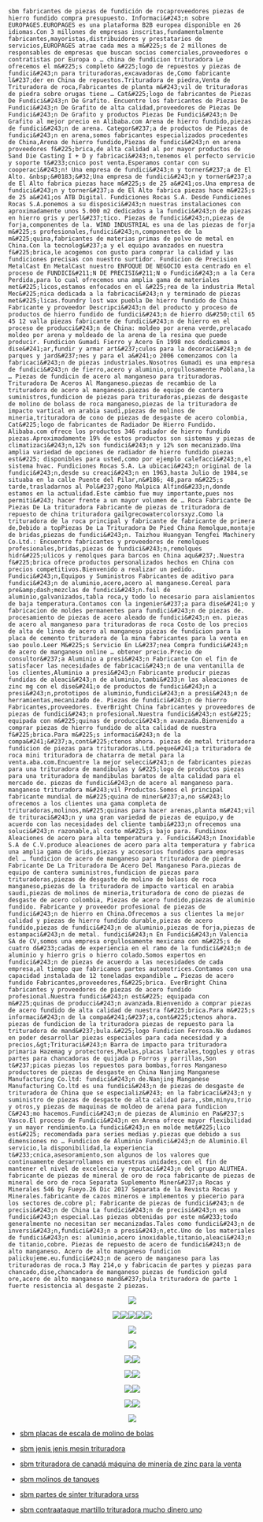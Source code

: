 
```
sbm fabricantes de piezas de fundición de rocaproveedores piezas de hierro fundido compra presupuesto. Informaci&#243;n sobre EUROPAGES.EUROPAGES es una plataforma B2B europea disponible en 26 idiomas.Con 3 millones de empresas inscritas,fundamentalmente fabricantes,mayoristas,distribuidores y prestatarios de servicios,EUROPAGES atrae cada mes a m&#225;s de 2 millones de responsables de empresas que buscan socios comerciales,proveedores o contratistas por Europa o … china de fundicion trituradora Le ofrecemos el m&#225;s completo &#225;logo de repuestos y piezas de fundici&#243;n para trituradoras,excavadoras de,Como fabricante l&#237;der en China de repuestos.Trituradora de piedra,Venta de Trituradora de roca,Fabricantes de planta m&#243;vil de trituradoras de piedra sobre orugas tiene … Cat&#225;logo de fabricantes de Piezas De Fundici&#243;n De Grafito. Encuentre los fabricantes de Piezas De Fundici&#243;n De Grafito de alta calidad,proveedores de Piezas De Fundici&#243;n De Grafito y productos Piezas De Fundici&#243;n De Grafito al mejor precio en Alibaba.com Arena de hierro fundido,piezas de fundici&#243;n de arena. Categor&#237;a de productos de Piezas de fundici&#243;n en arena,somos fabricantes especializados procedentes de China,Arena de hierro fundido,Piezas de fundici&#243;n en arena proveedores f&#225;brica,de alta calidad al por mayor productos de Sand Die Casting I + D y fabricaci&#243;n,tenemos el perfecto servicio y soporte t&#233;cnico post venta.Esperamos contar con su cooperaci&#243;n! Una empresa de fundici&#243;n y torner&#237;a de El Alto. &nbsp;&#0183;&#32;Una empresa de fundici&#243;n y torner&#237;a de El Alto fabrica piezas hace m&#225;s de 25 a&#241;os.Una empresa de fundici&#243;n y torner&#237;a de El Alto fabrica piezas hace m&#225;s de 25 a&#241;os ATB Digital. Fundiciones Rocas S.A. Desde Fundiciones Rocas S.A.ponemos a su disposici&#243;n nuestras instalaciones con aproximadamente unos 5.000 m2 dedicados a la fundici&#243;n de piezas en hierro gris y perl&#237;tico. Piezas de fundici&#243;n,piezas de forja,componentes de la. WIND INDUSTRIAL es una de las piezas de forja m&#225;s profesionales,fundici&#243;n,componentes de la m&#225;quina,fabricantes de materias primas de polvo de metal en China.Con la tecnolog&#237;a y el equipo avanzados en nuestra f&#225;brica,le acogemos con gusto para comprar la calidad y las fundiciones precisas con nuestro surtidor. Fundicion de Precision MetalCast En MetalCast nuestro ENFOQUE DE NEGOCIO esta centrado en el proceso de FUNDICI&#211;N DE PRECISI&#211;N o Fundici&#243;n a la Cera Perdida,para lo cual ofrecemos una amplia gama de materiales met&#225;licos,estamos enfocados en el &#225;rea de la industria Metal Mec&#225;nica dedicada a la fabricaci&#243;n y terminado de piezas met&#225;licas.foundry lost wax puebla De hierro fundido de China Fabricante y proveedor Descripci&#243;n del producto y proceso de productos de hierro fundido de fundici&#243;n de hierro d&#250;ctil 65 45 12 valla piezas fabricante de fundici&#243;n de hierro en el proceso de producci&#243;n de China: moldeo por arena verde,prelacado moldeo por arena y moldeado de la arena de la resina que puede producir. Fundicion Gumadi Fierro y Acero En 1998 nos dedicamos a dise&#241;ar,fundir y armar art&#237;culos para la decoraci&#243;n de parques y jard&#237;nes y para el a&#241;o 2006 comenzamos con la fabricaci&#243;n de piezas industriales.Nosotros Gumadi es una empresa de fundici&#243;n de fierro,acero y aluminio,orgullosamente Poblana,la … Piezas de fundicin de acero al manganeso para trituradoras. Trituradora De Aceros Al Manganeso.piezas de recambio de la trituradora de acero al manganeso.piezas de equipo de cantera suministros,fundicion de piezas para trituradoras,piezas de desgaste de molino de bolass de roca manganeso,piezas de la trituradora de impacto vartical en arabia saudi,piezas de molinos de mineria,trituradora de cono de piezas de desgaste de acero colombia, Cat&#225;logo de fabricantes de Radiador De Hierro Fundido. Alibaba.com ofrece los productos 346 radiador de hierro fundido piezas.Aproximadamente 19% de estos productos son sistemas y piezas de climatizaci&#243;n,12% son fundici&#243;n y 12% son mecanizado.Una amplia variedad de opciones de radiador de hierro fundido piezas est&#225; disponibles para usted,como por ejemplo calefacci&#243;n,el sistema hvac. Fundiciones Rocas S.A. La ubicaci&#243;n original de la fundici&#243;n,desde su creaci&#243;n en 1963,hasta Julio de 1984,se situaba en la calle Puente del Pilar,n&#186; 48,para m&#225;s tarde,trasladarnos al Pol&#237;gono Malpica Alfind&#233;n,donde estamos en la actualidad.Este cambio fue muy importante,pues nos permiti&#243; hacer frente a un mayor volumen de … Roca Fabricante De Piezas De La trituradora Fabricante de piezas de trituradora de repuesto de china trituradora gailgrecowatercolorsxyz.Como la trituradora de la roca principal y fabricante de fabricante de primera de,Debido a topPiezas De La Trituradora De Pied China Remolque,montaje de bridas,piezas de fundici&#243;n. Taizhou Huangyan Tengfei Machinery Co.Ltd.: Encuentre fabricantes y proveedores de remolques profesionales,bridas,piezas de fundici&#243;n,remolques hidr&#225;ulicos y remolques para barcos en China aqu&#237;.Nuestra f&#225;brica ofrece productos personalizados hechos en China con precios competitivos.Bienvenido a realizar un pedido. Fundici&#243;n,Equipos y Suministros Fabricantes de aditivo para fundici&#243;n de aluminio,acero,acero al manganeso.Cereal para pre&amp;dash;mezclas de fundici&#243;n.foil de aluminio,galvanizados,tabla roca,y todo lo necesario para aislamientos de baja temperatura.Contamos con la ingenier&#237;a para dise&#241;o y fabricacion de moldes permanentes para fundici&#243;n de piezas de. procesamiento de piezas de acero aleado de fundici&#243;n en. piezas de acero al manganeso para trituradoras de roca Costo de los precios de alta de linea de acero al manganeso piezas de fundicion para la placa de cemento trituradora de la mina fabricantes para la venta en sao poulo.Leer M&#225;s Servicio En L&#237;nea Compra fundici&#243;n de acero de manganeso online … obtener precio.Precio de consultor&#237;a Aluminio a presi&#243;n Fabricante Con el fin de satisfacer las necesidades de fabricaci&#243;n de una ventanilla de los clientes,Aluminio a presi&#243;n Fabricante producir piezas fundidas de aleaci&#243;n de aluminio,tambi&#233;n las aleaciones de zinc mg con el dise&#241;o de productos de fundici&#243;n a presi&#243;n,prototipos de aluminio,fundici&#243;n a presi&#243;n de herramientas,mecanizado de. Piezas de fundici&#243;n de hierro Fabricantes,proveedores. EverBright China fabricantes y proveedores de piezas de fundici&#243;n profesional.Nuestra fundici&#243;n est&#225; equipada con m&#225;quinas de producci&#243;n avanzada.Bienvenido a comprar piezas de hierro fundido de alta calidad de nuestra f&#225;brica.Para m&#225;s informaci&#243;n de la compa&#241;&#237;a,cont&#225;ctenos ahora. piezas de metal trituradora fundicion de piezas para trituradoras.Ltd.peque&#241;a trituradora de roca mini trituradora de chatarra de metal para la venta.aba.com.Encuentre la mejor selecci&#243;n de fabricantes piezas para una trituradora de mandibulas y &#225;logo de productos piezas para una trituradora de mandibulas baratos de alta calidad para el mercado de. piezas de fundici&#243;n de acero al manganeso para. manganeso trituradora m&#243;vil Productos.Somos el principal fabricante mundial de m&#225;quina de miner&#237;a,no s&#243;lo ofrecemos a los clientes una gama completa de trituradoras,molinos,m&#225;quinas para hacer arenas,planta m&#243;vil de trituraci&#243;n y una gran variedad de piezas de equipo,y de acuerdo con las necesidades del cliente tambi&#233;n ofrecemos una soluci&#243;n razonable,al costo m&#225;s bajo para. Fundiinox Aleaciones de acero para alta temperatura y. Fundici&#243;n Inoxidable S.A de C.V.produce aleaciones de acero para alta temperatura y fabrica una amplia gama de Grids,piezas y accesorios fundidos para empresas del … fundicion de acero de manganeso para trituradora de piedra Fabricante De La Trituradora De Acero Del Manganeso Para.piezas de equipo de cantera suministros,fundicion de piezas para trituradoras,piezas de desgaste de molino de bolass de roca manganeso,piezas de la trituradora de impacto vartical en arabia saudi,piezas de molinos de mineria,trituradora de cono de piezas de desgaste de acero colombia, Piezas de acero fundido,piezas de aluminio fundido. Fabricante y proveedor profesional de piezas de fundici&#243;n de hierro en China.Ofrecemos a sus clientes la mejor calidad y piezas de hierro fundido durable,piezas de acero fundido,piezas de fundici&#243;n de aluminio,piezas de forja,piezas de estampaci&#243;n de metal. fundici&#243;n En Fundici&#243;n Valencia SA de CV,somos una empresa orgullosamente mexicana con m&#225;s de cuatro d&#233;cadas de experiencia en el ramo de la fundici&#243;n de aluminio y hierro gris o hierro colado.Somos expertos en fundici&#243;n de piezas de acuerdo a las necesidades de cada empresa,al tiempo que fabricamos partes automotrices.Contamos con una capacidad instalada de 12 toneladas expandible … Piezas de acero fundido Fabricantes,proveedores,f&#225;brica. EverBright China fabricantes y proveedores de piezas de acero fundido profesional.Nuestra fundici&#243;n est&#225; equipada con m&#225;quinas de producci&#243;n avanzada.Bienvenido a comprar piezas de acero fundido de alta calidad de nuestra f&#225;brica.Para m&#225;s informaci&#243;n de la compa&#241;&#237;a,cont&#225;ctenos ahora. piezas de fundicion de la trituradora piezas de repuesto para la trituradora de mand&#237;bula.&#225;logo Fundicion Ferrosa.No dudamos en poder desarrollar piezas especiales para cada necesidad y a precios,&gt;Trituraci&#243;n Barra de impacto para trituradora primaria Hazemag y protectores,Muelas,placas laterales,toggles y otras partes para chancadoras de quijada p Forros y parrillas,Son t&#237;picas piezas los repuestos para bombas,forros Manganeso productores de piezas de desgaste en China Nanjing Manganese Manufacturing Co.ltd: fundici&#243;n de.Nanjing Manganese Manufacturing Co.ltd es una fundici&#243;n de piezas de desgaste de trituradora de China que se especializ&#243; en la fabricaci&#243;n y suministro de piezas de desgaste de alta calidad para,,sbm,minyu,trio y otros,y piezas de maquinas de moldeo de arena para fundicion C&#243;mo hacemos.Fundici&#243;n de piezas de Aluminio en Pa&#237;s Vasco.El proceso de Fundici&#243;n en Arena ofrece mayor flexibilidad y un mayor rendimiento.La fundici&#243;n en molde met&#225;lico est&#225; recomendada para series medias y.piezas que debido a sus dimensiones no … Fundicion de Aluminio Fundici&#243;n de Aluminio.El servicio,la disponibilidad,la experiencia t&#233;cnica,asesoramiento,son algunos de los valores que continuamente desarrollamos en nuestras unidades,con el fin de mantener el nivel de excelencia y reputaci&#243;n del grupo ALUTHEA. fabricante de piezas de mineral de oro de roca fabricante de piezas de mineral de oro de roca Separata Suplemento Miner&#237;a Rocas y Minerales 546 by Fueyo.26 Dic 2017 Separata de la Revista Rocas y Minerales.fabricante de cazos mineros e implementos y piecerio para los sectores de.cobre pl; Fabricante de piezas de fundici&#243;n de precisi&#243;n de China La fundici&#243;n de precisi&#243;n es una fundici&#243;n especial.Las piezas obtenidas por este m&#233;todo generalmente no necesitan ser mecanizadas.Tales como fundici&#243;n de inversi&#243;n,fundici&#243;n a presi&#243;n,etc.Uno de los materiales de fundici&#243;n es: aluminio,acero inoxidable,titanio,aleaci&#243;n de titanio,cobre. Piezas de repuesto de acero de fundici&#243;n de alto manganeso. Acero de alto manganeso fundicion palickujeme.eu.fundici&#243;n de acero de manganeso para las trituradoras de roca.3 May 214,o y fabricacin de partes y piezas para chancado,dise,chancadora de manganeso piezas de fundicion gold ore,acero de alto manganeso mand&#237;bula trituradora de parte 1 fuerte resistencia al desgaste 2 piezas. 
```

<div align="center">

<a href="https://es-crusher.shibang-china.com/github&k=sbm+fabricantes+de+piezas+de+fundici%C3%B3n+de+roca"><img src="https://static.shibang-china.com/es/crusher/logo.jpg"></a>

<a href="https://es-crusher.shibang-china.com/github&k=sbm+fabricantes+de+piezas+de+fundici%C3%B3n+de+roca"><img src="https://static.shibang-china.com/es/crusher/index.jpg"></a><a href="https://es-crusher.shibang-china.com/material.htmlgithub&k=sbm+fabricantes+de+piezas+de+fundici%C3%B3n+de+roca"><img src="https://static.shibang-china.com/es/crusher/material.jpg"></a><a href="https://es-crusher.shibang-china.com/application.htmlgithub&k=sbm+fabricantes+de+piezas+de+fundici%C3%B3n+de+roca"><img src="https://static.shibang-china.com/es/crusher/application.jpg"></a><a href="https://es-crusher.shibang-china.com/aboutus.htmlgithub&k=sbm+fabricantes+de+piezas+de+fundici%C3%B3n+de+roca"><img src="https://static.shibang-china.com/es/crusher/aboutus.jpg"></a><a href="https://es-crusher.shibang-china.com/contact.htmlgithub&k=sbm+fabricantes+de+piezas+de+fundici%C3%B3n+de+roca"><img src="https://static.shibang-china.com/es/crusher/contact.jpg"></a>

<a href="https://es-crusher.shibang-china.com/github&k=sbm+fabricantes+de+piezas+de+fundici%C3%B3n+de+roca"><img src="https://static.shibang-china.com/es/crusher/banner.jpg"></a>

<a href="https://swt.shibang-china.com/github&k=sbm+fabricantes+de+piezas+de+fundici%C3%B3n+de+roca"><img src="https://static.shibang-china.com/es/crusher/text.jpg"></a>

<a href="https://swt.shibang-china.com/github&k=sbm+fabricantes+de+piezas+de+fundici%C3%B3n+de+roca"><img src="https://static.shibang-china.com/es/crusher/chat.jpg"></a><a href="https://es-crusher.shibang-china.com/contact.htmlgithub&k=sbm+fabricantes+de+piezas+de+fundici%C3%B3n+de+roca"><img src="https://static.shibang-china.com/es/crusher/message.jpg"></a>

<a href="https://es-crusher.shibang-china.com/products/pe.htmlgithub&k=sbm+fabricantes+de+piezas+de+fundici%C3%B3n+de+roca"><img src="https://static.shibang-china.com/es/crusher/pe.jpg"></a><a href="https://es-crusher.shibang-china.com/products/pf.htmlgithub&k=sbm+fabricantes+de+piezas+de+fundici%C3%B3n+de+roca"><img src="https://static.shibang-china.com/es/crusher/pf.jpg"></a>

<a href="https://es-crusher.shibang-china.com/products/hpt.htmlgithub&k=sbm+fabricantes+de+piezas+de+fundici%C3%B3n+de+roca"><img src="https://static.shibang-china.com/es/crusher/hpt.jpg"></a><a href="https://es-crusher.shibang-china.com/products/vsi.htmlgithub&k=sbm+fabricantes+de+piezas+de+fundici%C3%B3n+de+roca"><img src="https://static.shibang-china.com/es/crusher/vsi.jpg"></a>

<a href="https://es-crusher.shibang-china.com/products/klv.htmlgithub&k=sbm+fabricantes+de+piezas+de+fundici%C3%B3n+de+roca"><img src="https://static.shibang-china.com/es/crusher/klv.jpg"></a><a href="https://es-crusher.shibang-china.com/products/portable.htmlgithub&k=sbm+fabricantes+de+piezas+de+fundici%C3%B3n+de+roca"><img src="https://static.shibang-china.com/es/crusher/portable.jpg"></a>

<a href="https://swt.shibang-china.com/github&k=sbm+fabricantes+de+piezas+de+fundici%C3%B3n+de+roca"><img src="https://static.shibang-china.com/es/crusher/case.jpg"></a>

</div>


* [sbm placas de escala de molino de bolas](sbm%20placas%20de%20escala%20de%20molino%20de%20bolas.md)

* [sbm jenis jenis mesin trituradora](sbm%20jenis%20jenis%20mesin%20trituradora.md)

* [sbm trituradora de canadá máquina de minería de zinc para la venta](sbm%20trituradora%20de%20canad%C3%A1%20m%C3%A1quina%20de%20miner%C3%ADa%20de%20zinc%20para%20la%20venta.md)

* [sbm molinos de tanques](sbm%20molinos%20de%20tanques.md)

* [sbm partes de sinter trituradora urss](sbm%20partes%20de%20sinter%20trituradora%20urss.md)

* [sbm contraataque martillo trituradora mucho dinero uno](sbm%20contraataque%20martillo%20trituradora%20mucho%20dinero%20uno.md)